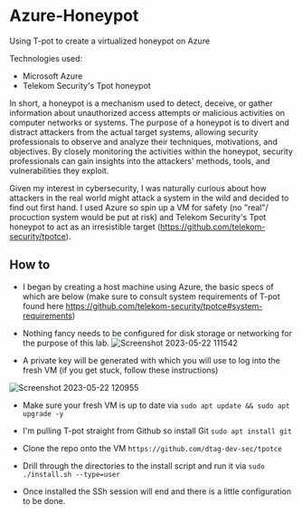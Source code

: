 # Azure-Honeypot
Using T-pot to create a virtualized honeypot on Azure

Technologies used:
- Microsoft Azure
- Telekom Security's Tpot honeypot

In short, a honeypot is a mechanism used to detect, deceive, or gather information about unauthorized access attempts or malicious activities on computer networks or systems. 
The purpose of a honeypot is to divert and distract attackers from the actual target systems, allowing security professionals to observe and analyze their techniques, motivations, and objectives. By closely monitoring the activities within the honeypot, security professionals can gain insights into the attackers' methods, tools, and vulnerabilities they exploit.

Given my interest in cybersecurity, I was naturally curious about how attackers in the real world might attack a system in the wild and decided to find out first hand. I used Azure so spin up a VM for safety (no "real"/ procuction system would be put at risk) and Telekom Security's Tpot honeypot to act as an irresistible  target (https://github.com/telekom-security/tpotce). 


## How to

- I began by creating a host machine using Azure, the basic specs of which are below (make sure to consult system requirements of T-pot found here https://github.com/telekom-security/tpotce#system-requirements)
- Nothing fancy needs to be configured for disk storage or networking for the purpose of this lab.
![Screenshot 2023-05-22 111542](https://github.com/HattMobb/Azure-Honeypot/assets/134090089/0139dc72-c3bd-4e9b-a78e-a5bf6ca40c4e)

- A private key will be generated with which you will use to log into the fresh VM (if you get stuck, follow these instructions)


![Screenshot 2023-05-22 120955](https://github.com/HattMobb/Azure-Honeypot/assets/134090089/0363f4fb-afb5-4413-a535-66993bc439b8)

- Make sure your fresh VM is up to date via 
  `sudo apt update && sudo apt upgrade -y`
 
- I'm pulling T-pot straight from Github so install Git
   `sudo apt install git`
  
 - Clone the repo onto the VM
  `https://github.com/dtag-dev-sec/tpotce`
  
 - Drill through the directories to the install script and run it via 
  `sudo ./install.sh --type=user` 
  
 - Once installed the SSh session will end and there is a little configuration to be done.
  
